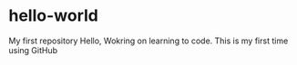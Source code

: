 # hello-world
My first repository
Hello,
Wokring on learning to code.  This is my first time using GitHub
